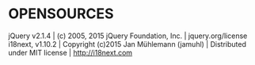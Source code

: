 # OPENSOURCES
jQuery v2.1.4 | (c) 2005, 2015 jQuery Foundation, Inc. | jquery.org/license
i18next, v1.10.2 |  Copyright (c)2015 Jan Mühlemann (jamuhl) | Distributed under MIT license | http://i18next.com
